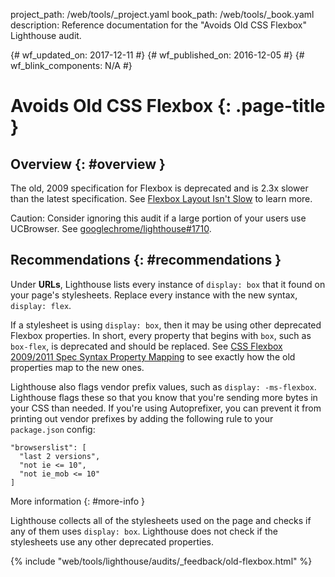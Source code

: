 project_path: /web/tools/_project.yaml
book_path: /web/tools/_book.yaml
description: Reference documentation for the "Avoids Old CSS Flexbox" Lighthouse audit.

{# wf_updated_on: 2017-12-11 #}
{# wf_published_on: 2016-12-05 #}
{# wf_blink_components: N/A #}

# Avoids Old CSS Flexbox  {: .page-title }

## Overview {: #overview }

The old, 2009 specification for Flexbox is deprecated and is 2.3x slower
than the latest specification. See [Flexbox Layout Isn't Slow][slow] to learn
more.

Caution: Consider ignoring this audit if a large portion of your users use
UCBrowser. See [googlechrome/lighthouse#1710][uc].

[uc]: https://github.com/GoogleChrome/lighthouse/issues/1710#issuecomment-294470505

[slow]: https://developers.google.com/web/updates/2013/10/Flexbox-layout-isn-t-slow

## Recommendations {: #recommendations }

Under **URLs**, Lighthouse lists every instance of `display: box` that it found
on your page's stylesheets. Replace every instance with the new syntax,
`display: flex`.

If a stylesheet is using `display: box`, then it may be using other deprecated
Flexbox properties. In short, every property that begins with `box`,
such as `box-flex`, is deprecated and should be replaced. See
[CSS Flexbox 2009/2011 Spec Syntax Property Mapping][map] to see exactly how the
old properties map to the new ones.

Lighthouse also flags vendor prefix values, such as `display: -ms-flexbox`.
Lighthouse flags these so that you know that you're sending more bytes in
your CSS than needed. If you're using Autoprefixer, you can prevent it
from printing out vendor prefixes by adding the following rule to your
`package.json` config:

    "browserslist": [
      "last 2 versions",
      "not ie <= 10",
      "not ie_mob <= 10"
    ]

[map]: https://wiki.csswg.org/spec/flexbox-2009-2011-spec-property-mapping

More information {: #more-info }

Lighthouse collects all of the stylesheets used on the page and checks if any of
them uses `display: box`. Lighthouse does not check if the stylesheets use any
other deprecated properties.


{% include "web/tools/lighthouse/audits/_feedback/old-flexbox.html" %}

